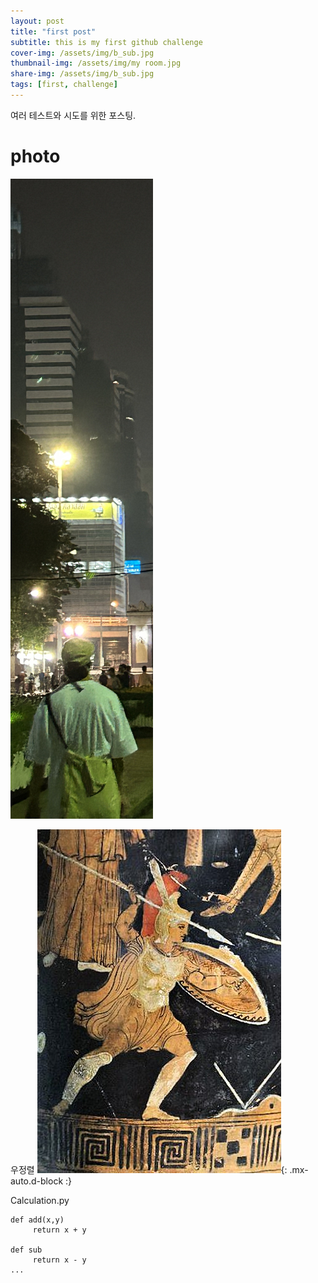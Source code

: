 ```yaml
---
layout: post
title: "first post"
subtitle: this is my first github challenge
cover-img: /assets/img/b_sub.jpg
thumbnail-img: /assets/img/my room.jpg
share-img: /assets/img/b_sub.jpg
tags: [first, challenge]
---
```


여러 테스트와 시도를 위한 포스팅.

# photo
![long](/assets/img/b_walk.jpg)

우정렬
![warrior](/assets/img/achil.jpg){: .mx-auto.d-block :}


Calculation.py
~~~
def add(x,y)
     return x + y

def sub
     return x - y
...
~~~
